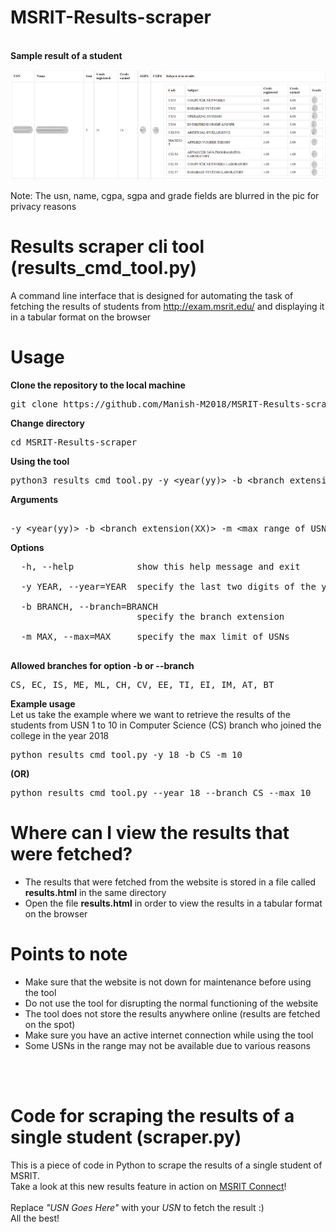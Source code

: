 # MSRIT-Results-scraper
<br>
<b>Sample result of a student</b>
<br>

![Sample Result of a student](https://github.com/Manish-M2018/MSRIT-Results-scraper/blob/master/images/sample_result.png)

Note: The usn, name, cgpa, sgpa and grade fields are blurred in the pic for privacy reasons


# Results scraper cli tool (results_cmd_tool.py)

A command line interface that is designed for automating the task of fetching the results of students from http://exam.msrit.edu/ and displaying it in a tabular format on the browser<br>

# Usage

<b>Clone the repository to the local machine</b> <br>
<pre>
git clone https://github.com/Manish-M2018/MSRIT-Results-scraper.git
</pre>

<b> Change directory </b> <br>
<pre>
cd MSRIT-Results-scraper
</pre>

<b> Using the tool </b> <br>
<pre>
python3 results_cmd_tool.py -y &lt;year(yy)&gt; -b &lt;branch extension(XX)&gt; -m &lt;max range of USN&gt; 
</pre>

<b> Arguments </b> <br>
<pre> 
-y &lt;year(yy)&gt; -b &lt;branch extension(XX)&gt; -m &lt;max range of USN&gt; 
</pre>  
 
<b> Options </b> <br>
<pre>
  -h, --help            show this help message and exit  <br>
  -y YEAR, --year=YEAR  specify the last two digits of the year <br>
  -b BRANCH, --branch=BRANCH
                        specify the branch extension  <br>
  -m MAX, --max=MAX     specify the max limit of USNs <br>
</pre>

<b> Allowed branches for option -b or --branch</b> <br>
<pre>
CS, EC, IS, ME, ML, CH, CV, EE, TI, EI, IM, AT, BT
</pre>

<b> Example usage </b> <br>
Let us take the example where we want to retrieve the results of the students from USN 1 to 10 in Computer Science (CS) branch who joined the college in the year 2018<br>
<pre>
python results_cmd_tool.py -y 18 -b CS -m 10
</pre>
<b>(OR)</b> <br>
<pre>
python results_cmd_tool.py --year 18 --branch CS --max 10
</pre>

# Where can I view the results that were fetched?
- The results that were fetched from the website is stored in a file called <b>results.html</b> in the same directory
- Open the file <b>results.html</b> in order to view the results in a tabular format on the browser

# Points to note
- Make sure that the website is not down for maintenance before using the tool
- Do not use the tool for disrupting the normal functioning of the website
- The tool does not store the results anywhere online (results are fetched on the spot)
- Make sure you have an active internet connection while using the tool 
- Some USNs in the range may not be available due to various reasons

<br><br>
# Code for scraping the results of a single student (scraper.py)
This is a piece of code in Python to scrape the results of a single student of MSRIT.<br>
Take a look at this new results feature in action on [MSRIT Connect](https://play.google.com/store/apps/details?id=msrit.msritconnect.com.msritconnect&hl=en)!<br>
<br>
Replace <i>"USN Goes Here"</i> with your <i>USN</i> to fetch the result :) <br>
All the best!
